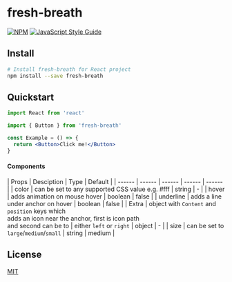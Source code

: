 # fresh-breath

>

[![NPM](https://img.shields.io/npm/v/fresh-breath.svg)](https://www.npmjs.com/package/fresh-breath) [![JavaScript Style Guide](https://img.shields.io/badge/code_style-standard-brightgreen.svg)](https://standardjs.com)

## Install

```bash
# Install fresh-breath for React project
npm install --save fresh-breath
```

## Quickstart

```jsx
import React from 'react'

import { Button } from 'fresh-breath'

const Example = () => {
  return <Button>Click me!</Button>
}
```

#### Components

| Props | Desciption | Type | Default |
| ------ | ------ | ------ | ------ | ------ |
| color | can be set to any supported CSS value e.g. #fff | string | - |
| hover | adds animation on mouse hover | boolean | false |
| underline | adds a line under anchor on hover | boolean | false |
| Extra | object with `Content` and `position` keys which<br />adds an icon near the anchor, first is icon path<br />and second can be to | either `left` or `right` | object | - | 
| size | can be set to `large`/`medium`/`small` | string | medium |

## License

[MIT](https://en.wikipedia.org/wiki/MIT_License)
